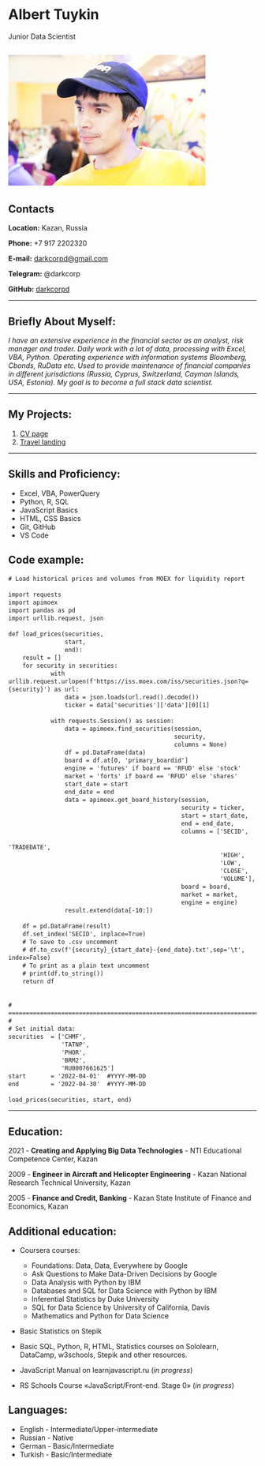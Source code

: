 # **Albert Tuykin**

Junior Data Scientist

![Photo](https://raw.githubusercontent.com/darkcorpd/darkcorpd.github.io/main/avatar400.jpg)
---

## Contacts

**Location:** Kazan, Russia

**Phone:** +7 917 2202320

**E-mail:** darkcorpd@gmail.com

**Telegram:** @darkcorp

**GitHub:** [darkcorpd](https://github.com/darkcorpd/)

---

## Briefly About Myself:

*I have an extensive experience in the financial sector as an analyst, risk manager and trader. 
Daily work with a lot of data, processing with Excel, VBA, Python. Operating experience with information systems Bloomberg, Cbonds, RuData etc.
Used to provide maintenance of financial companies in different jurisdictions (Russia, Cyprus, Switzerland, Cayman Islands, USA, Estonia). 
My goal is to become a full stack data scientist.*

---

## My Projects:

1. [CV page](https://darkcorpd.github.io/rsschool-cv/)
2. [Travel landing](https://rolling-scopes-school.github.io/darkcorpd-JSFEPRESCHOOL2022Q2/travel/)

---

## Skills and Proficiency:

* Excel, VBA, PowerQuery
* Python, R, SQL
* JavaScript Basics
* HTML, CSS Basics
* Git, GitHub
* VS Code


## Code example:
```
# Load historical prices and volumes from MOEX for liquidity report

import requests
import apimoex
import pandas as pd
import urllib.request, json 

def load_prices(securities, 
                start, 
                end):
    result = []
    for security in securities:
            with urllib.request.urlopen(f'https://iss.moex.com/iss/securities.json?q={security}') as url:
                data = json.loads(url.read().decode())
                ticker = data['securities']['data'][0][1]
    
            with requests.Session() as session:
                data = apimoex.find_securities(session, 
                                               security, 
                                               columns = None)
                df = pd.DataFrame(data)
                board = df.at[0, 'primary_boardid']
                engine = 'futures' if board == 'RFUD' else 'stock'
                market = 'forts' if board == 'RFUD' else 'shares'
                start_date = start
                end_date = end
                data = apimoex.get_board_history(session, 
                                                 security = ticker, 
                                                 start = start_date, 
                                                 end = end_date, 
                                                 columns = ['SECID', 
                                                            'TRADEDATE', 
                                                            'HIGH', 
                                                            'LOW', 
                                                            'CLOSE', 
                                                            'VOLUME'], 
                                                 board = board, 
                                                 market = market, 
                                                 engine = engine)
                result.extend(data[-10:])
  
    df = pd.DataFrame(result)
    df.set_index('SECID', inplace=True)
    # To save to .csv uncomment
    # df.to_csv(f'{security}_{start_date}-{end_date}.txt',sep='\t', index=False)
    # To print as a plain text uncomment
    # print(df.to_string())
    return df


# ============================================================================== #
# Set initial data:
securities  = ['CHMF', 
               'TATNP', 
               'PHOR', 
               'BRM2', 
               'RU0007661625']
start       = '2022-04-01'  #YYYY-MM-DD
end         = '2022-04-30'  #YYYY-MM-DD

load_prices(securities, start, end)

```

---

## Education:
2021 - **Creating and Applying Big Data Technologies** - NTI Educational Competence Center, Kazan

2009 - **Engineer in Aircraft and Helicopter Engineering** - 
Kazan National Research Technical University, Kazan

2005 - **Finance and Credit, Banking** - 
Kazan State Institute of Finance and Economics, Kazan

## Additional education:

* Coursera courses:
  - Foundations: Data, Data, Everywhere by Google
  - Ask Questions to Make Data-Driven Decisions by Google
  - Data Analysis with Python by IBM
  - Databases and SQL for Data Science with Python by IBM
  - Inferential Statistics by Duke University
  - SQL for Data Science by University of California, Davis
  - Mathematics and Python for Data Science

* Basic Statistics on Stepik
* Basic SQL, Python, R, HTML, Statistics courses on Sololearn, DataCamp, w3schools, Stepik and other resources.
* JavaScript Manual on learnjavascript.ru (*in progress*)
* RS Schools Course «JavaScript/Front-end. Stage 0» (*in progress*)

## Languages:
* English - Intermediate/Upper-intermediate
* Russian - Native
* German - Basic/Intermediate
* Turkish - Basic/Intermediate
